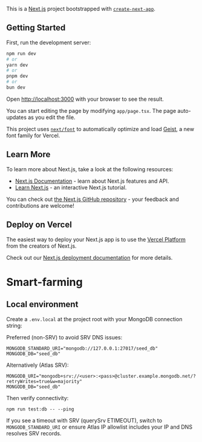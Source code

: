 This is a [Next.js](https://nextjs.org) project bootstrapped with [`create-next-app`](https://nextjs.org/docs/app/api-reference/cli/create-next-app).

## Getting Started

First, run the development server:

```bash
npm run dev
# or
yarn dev
# or
pnpm dev
# or
bun dev
```

Open [http://localhost:3000](http://localhost:3000) with your browser to see the result.

You can start editing the page by modifying `app/page.tsx`. The page auto-updates as you edit the file.

This project uses [`next/font`](https://nextjs.org/docs/app/building-your-application/optimizing/fonts) to automatically optimize and load [Geist](https://vercel.com/font), a new font family for Vercel.

## Learn More

To learn more about Next.js, take a look at the following resources:

- [Next.js Documentation](https://nextjs.org/docs) - learn about Next.js features and API.
- [Learn Next.js](https://nextjs.org/learn) - an interactive Next.js tutorial.

You can check out [the Next.js GitHub repository](https://github.com/vercel/next.js) - your feedback and contributions are welcome!

## Deploy on Vercel

The easiest way to deploy your Next.js app is to use the [Vercel Platform](https://vercel.com/new?utm_medium=default-template&filter=next.js&utm_source=create-next-app&utm_campaign=create-next-app-readme) from the creators of Next.js.

Check out our [Next.js deployment documentation](https://nextjs.org/docs/app/building-your-application/deploying) for more details.
# Smart-farming

## Local environment

Create a `.env.local` at the project root with your MongoDB connection string:

Preferred (non-SRV) to avoid SRV DNS issues:

```
MONGODB_STANDARD_URI="mongodb://127.0.0.1:27017/seed_db"
MONGODB_DB="seed_db"
```

Alternatively (Atlas SRV):

```
MONGODB_URI="mongodb+srv://<user>:<pass>@cluster.example.mongodb.net/?retryWrites=true&w=majority"
MONGODB_DB="seed_db"
```

Then verify connectivity:

```
npm run test:db -- --ping
```

If you see a timeout with SRV (querySrv ETIMEOUT), switch to `MONGODB_STANDARD_URI` or ensure Atlas IP allowlist includes your IP and DNS resolves SRV records.
